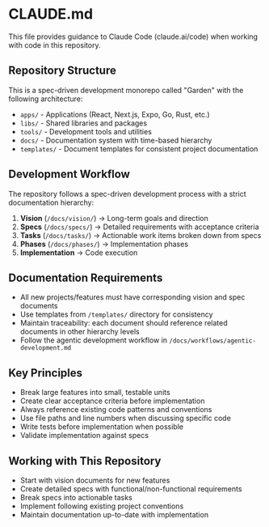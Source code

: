 # CLAUDE.md

This file provides guidance to Claude Code (claude.ai/code) when working with code in this repository.

## Repository Structure

This is a spec-driven development monorepo called "Garden" with the following architecture:

- `apps/` - Applications (React, Next.js, Expo, Go, Rust, etc.)
- `libs/` - Shared libraries and packages
- `tools/` - Development tools and utilities
- `docs/` - Documentation system with time-based hierarchy
- `templates/` - Document templates for consistent project documentation

## Development Workflow

The repository follows a spec-driven development process with a strict documentation hierarchy:

1. **Vision** (`/docs/vision/`) → Long-term goals and direction
2. **Specs** (`/docs/specs/`) → Detailed requirements with acceptance criteria
3. **Tasks** (`/docs/tasks/`) → Actionable work items broken down from specs
4. **Phases** (`/docs/phases/`) → Implementation phases
5. **Implementation** → Code execution

## Documentation Requirements

- All new projects/features must have corresponding vision and spec documents
- Use templates from `/templates/` directory for consistency
- Maintain traceability: each document should reference related documents in other hierarchy levels
- Follow the agentic development workflow in `/docs/workflows/agentic-development.md`

## Key Principles

- Break large features into small, testable units
- Create clear acceptance criteria before implementation
- Always reference existing code patterns and conventions
- Use file paths and line numbers when discussing specific code
- Write tests before implementation when possible
- Validate implementation against specs

## Working with This Repository

- Start with vision documents for new features
- Create detailed specs with functional/non-functional requirements
- Break specs into actionable tasks
- Implement following existing project conventions
- Maintain documentation up-to-date with implementation